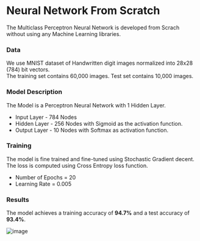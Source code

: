 # Neural Network From Scratch

The Multiclass Perceptron Neural Network is developed from Scrach without using any Machine Learning libraries.

### Data
We use MNIST dataset of Handwritten digit images normalized into 28x28 (784) bit vectors.<br/>
The training set contains 60,000 images. Test set contains 10,000 images.

### Model Description

The Model is a Perceptron Neural Network with 1 Hidden Layer. 
* Input Layer - 784 Nodes
* Hidden Layer - 256 Nodes with Sigmoid as the activation function.
* Output Layer - 10 Nodes with Softmax as activation function.

### Training
The model is fine trained and fine-tuned using Stochastic Gradient decent.
The loss is computed using Cross Entropy loss function.
* Number of Epochs = 20
* Learning Rate = 0.005

### Results
The model achieves a training accuracy of **94.7%** and a test accuracy of **93.4%**. 

![image](https://user-images.githubusercontent.com/65870621/113949460-3136ef00-97c4-11eb-88e5-9c35f0d51cf6.png)



 
